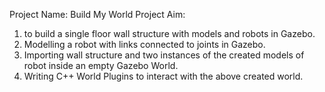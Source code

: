 Project Name: Build My World
Project Aim: 

   1) to build a single floor wall structure with models and robots in Gazebo.
   2) Modelling a robot with links connected to joints in Gazebo.
   3) Importing wall structure and two instances of the created models of robot inside an empty Gazebo World.
   4) Writing C++ World Plugins to interact with the above created world.
